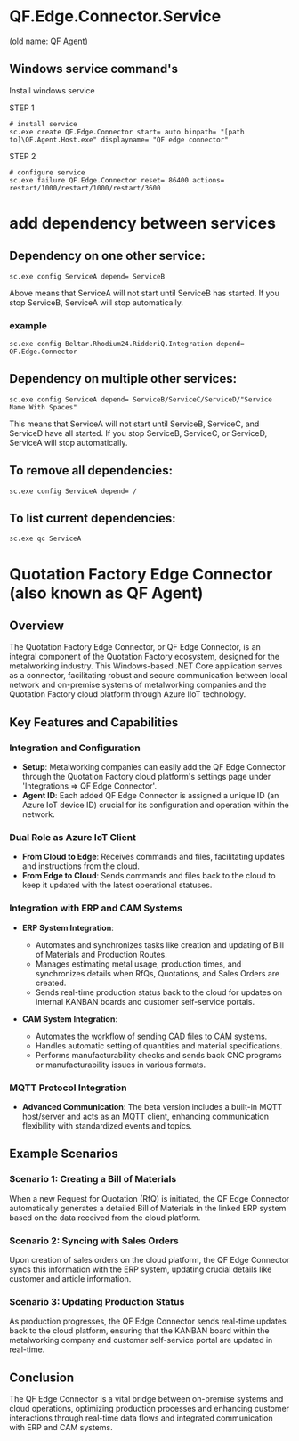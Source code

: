 # QF.Edge.Connector.Service
(old name: QF Agent)
## Windows service command's

Install windows service

STEP 1
```Commandbox (run as Administrator!)
# install service
sc.exe create QF.Edge.Connector start= auto binpath= "[path to]\QF.Agent.Host.exe" displayname= "QF edge connector"
```
STEP 2
```Commandbox (run as Administrator!)
# configure service
sc.exe failure QF.Edge.Connector reset= 86400 actions= restart/1000/restart/1000/restart/3600
```
# add dependency between services

## Dependency on one other service:
```Commandbox (run as Administrator!)
sc.exe config ServiceA depend= ServiceB
```
Above means that ServiceA will not start until ServiceB has started. If you stop ServiceB, ServiceA will stop automatically.
### example
```Commandbox (run as Administrator!)
sc.exe config Beltar.Rhodium24.RidderiQ.Integration depend= QF.Edge.Connector
```
## Dependency on multiple other services:
```Commandbox (run as Administrator!)
sc.exe config ServiceA depend= ServiceB/ServiceC/ServiceD/"Service Name With Spaces"
```
This means that ServiceA will not start until ServiceB, ServiceC, and ServiceD have all started. If you stop ServiceB, ServiceC, or ServiceD, ServiceA will stop automatically.

## To remove all dependencies:
```Commandbox (run as Administrator!)
sc.exe config ServiceA depend= /
```
## To list current dependencies:
```Commandbox (run as Administrator!)
sc.exe qc ServiceA
```
# Quotation Factory Edge Connector (also known as QF Agent)

## Overview

The Quotation Factory Edge Connector, or QF Edge Connector, is an integral component of the Quotation Factory ecosystem, designed for the metalworking industry. This Windows-based .NET Core application serves as a connector, facilitating robust and secure communication between local network and on-premise systems of metalworking companies and the Quotation Factory cloud platform through Azure IIoT technology.

## Key Features and Capabilities

### Integration and Configuration

- **Setup**: Metalworking companies can easily add the QF Edge Connector through the Quotation Factory cloud platform's settings page under 'Integrations => QF Edge Connector'.
- **Agent ID**: Each added QF Edge Connector is assigned a unique ID (an Azure IoT device ID) crucial for its configuration and operation within the network.

### Dual Role as Azure IoT Client

- **From Cloud to Edge**: Receives commands and files, facilitating updates and instructions from the cloud.
- **From Edge to Cloud**: Sends commands and files back to the cloud to keep it updated with the latest operational statuses.

### Integration with ERP and CAM Systems

- **ERP System Integration**:
  - Automates and synchronizes tasks like creation and updating of Bill of Materials and Production Routes.
  - Manages estimating metal usage, production times, and synchronizes details when RfQs, Quotations, and Sales Orders are created.
  - Sends real-time production status back to the cloud for updates on internal KANBAN boards and customer self-service portals.

- **CAM System Integration**:
  - Automates the workflow of sending CAD files to CAM systems.
  - Handles automatic setting of quantities and material specifications.
  - Performs manufacturability checks and sends back CNC programs or manufacturability issues in various formats.

### MQTT Protocol Integration

- **Advanced Communication**: The beta version includes a built-in MQTT host/server and acts as an MQTT client, enhancing communication flexibility with standardized events and topics.

## Example Scenarios

### Scenario 1: Creating a Bill of Materials

When a new Request for Quotation (RfQ) is initiated, the QF Edge Connector automatically generates a detailed Bill of Materials in the linked ERP system based on the data received from the cloud platform.

### Scenario 2: Syncing with Sales Orders

Upon creation of sales orders on the cloud platform, the QF Edge Connector syncs this information with the ERP system, updating crucial details like customer and article information.

### Scenario 3: Updating Production Status

As production progresses, the QF Edge Connector sends real-time updates back to the cloud platform, ensuring that the KANBAN board within the metalworking company and customer self-service portal are updated in real-time.

## Conclusion

The QF Edge Connector is a vital bridge between on-premise systems and cloud operations, optimizing production processes and enhancing customer interactions through real-time data flows and integrated communication with ERP and CAM systems.

